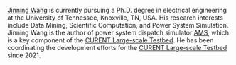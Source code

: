 [Jinning Wang](https://jinningwang.github.io/) is currently pursuing a Ph.D. degree in electrical engineering at the University of Tennessee, Knoxville, TN, USA.
His research interests include Data Mining, Scientific Computation, and Power System Simulation.
Jinning Wang is the author of power system dispatch simulator [AMS](https://github.com/CURENT/ams), which is a key component of the [CURENT Large-scale Testbed](https://github.com/CURENT/ltb).
He has been coordinating the development efforts for the [CURENT Large-scale Testbed](https://github.com/CURENT/ltb) since 2021.
